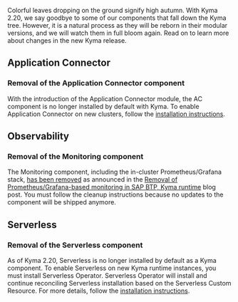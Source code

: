Colorful leaves dropping on the ground signify high autumn. With Kyma 2.20, we say goodbye to some of our components that fall down the Kyma tree. However, it is a natural process as they will be reborn in their modular versions, and we will watch them in full bloom again. Read on to learn more about changes in the new Kyma release.

## Application Connector

### Removal of the Application Connector component
With the introduction of the Application Connector module, the AC component is no longer installed by default with Kyma.
To enable Application Connector on new clusters, follow the [installation instructions](https://github.com/kyma-project/application-connector-manager/blob/main/docs/contributor/01-10-installation.md).
 
## Observability

### Removal of the Monitoring component
The Monitoring component, including the in-cluster Prometheus/Grafana stack, [has been removed](https://github.com/kyma-project/kyma/issues/16306) as announced in the [Removal of Prometheus/Grafana-based monitoring in SAP BTP, Kyma runtime](https://blogs.sap.com/2023/09/07/removal-of-prometheus-grafana-based-monitoring-in-sap-btp-kyma-runtime) blog post. You must follow the cleanup instructions because no updates to the component will be shipped anymore.

## Serverless

### Removal of the Serverless component
As of Kyma 2.20, Serverless is no longer installed by default as a Kyma component.
To enable Serverless on new Kyma runtime instances, you must install Serverless Operator. Serverless Operator will install and continue reconciling Serverless installation based on the Serverless Custom Resource.
For more details, follow the [installation instructions](https://github.com/kyma-project/serverless-manager/tree/main#install).
